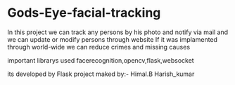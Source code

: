 # Gods-Eye-facial-tracking

In this project we can track any persons by his photo and notify via mail and we can update or modify persons through website 
If it was implamented through world-wide we can reduce crimes and missing causes

important librarys used facerecognition,opencv,flask,websocket

its developed by Flask 
project maked by:-
    Himal.B
    Harish_kumar
